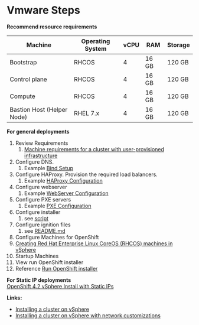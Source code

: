 # Vmware Steps

**Recommend resource requirements**  


Machine  | Operating System  | vCPU  | RAM  |  Storage |  
--|---|---|---|--|  
Bootstrap  | RHCOS  | 4  | 16 GB  | 120 GB|    
Control plane  |  RHCOS | 4  | 16 GB  | 120 GB|    
Compute  |  RHCOS | 4  | 16 GB  |  120 GB|    
Bastion Host (Helper Node)  |  RHEL 7.x  | 4  | 16 GB | 120 GB |   

**For general deployments**  
1. Review Requirements
   1. [Machine requirements for a cluster with user-provisioned infrastructure](https://docs.openshift.com/container-platform/4.2/installing/installing_vsphere/installing-vsphere.html)
2. Configure DNS.
   1. Example [Bind Setup](https://github.com/tosin2013/openshift-4-deployment-notes/tree/master/dns-server-configuration)
4. Configure HAProxy. Provision the required load balancers.
   1. Example [HAProxy Configuration](https://github.com/tosin2013/openshift-4-deployment-notes/tree/master/haproxy-configuration)
5. Configure webserver
   1. Example [WebServer Configuration](https://github.com/tosin2013/openshift-4-deployment-notes/tree/master/webserver-configuration)
6. Configure PXE servers
   1. Example [PXE Configuration](https://github.com/tosin2013/openshift-4-deployment-notes/tree/master/pxe-configuration)
7. Configure installer
   1. see [script](https://github.com/tosin2013/openshift-4-deployment-notes/tree/master/configure-installers)
8. Configure ignition files
   1. see [README.md](https://github.com/tosin2013/openshift-4-deployment-notes/tree/master/configure-ignitionfiles)
9. Configure Machines for OpenShift
  1. [Creating Red Hat Enterprise Linux CoreOS (RHCOS) machines in vSphere](https://docs.openshift.com/container-platform/4.2/installing/installing_vsphere/installing-vsphere.html#installation-vsphere-machines_installing-vsphere)
10.  Startup Machines
11. View run OpenShift installer
  1. Reference [Run OpenShift installer](https://github.com/tosin2013/openshift-4-deployment-notes/tree/master/run-ocp-installer)

**For Static IP deployments**  
[OpenShift 4.2 vSphere Install with Static IPs](https://blog.openshift.com/openshift-4-2-vsphere-install-with-static-ips/)

**Links:**  
* [Installing a cluster on vSphere](https://docs.openshift.com/container-platform/4.2/installing/installing_vsphere/installing-vsphere.html)
* [Installing a cluster on vSphere with network customizations](https://docs.openshift.com/container-platform/4.2/installing/installing_vsphere/installing-vsphere-network-customizations.html)
